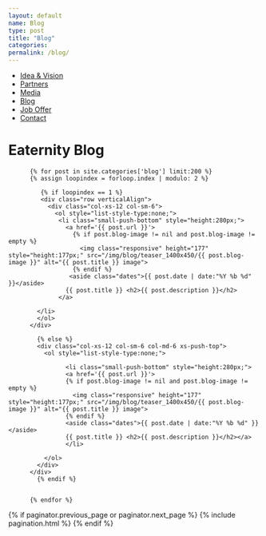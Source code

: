 ```yaml
---
layout: default
name: Blog
type: post
title: "Blog"
categories:
permalink: /blog/
---
```


<style>
#main-nav-5 {
  border-bottom: 2px solid #46cc00;
}
</style>

<div class="container hidden-xs">
  <div class="row">
    <div class="col-xs-12 text-center">
      <ul class="subNavigation">
        <a href="/about"><li>Idea &amp; Vision</li></a>
        <a href="/about/partners"><li>Partners</li></a>
        <a href="/about/media"><li>Media</li></a>
        <a href="/blog"><li class="current">Blog</li></a>
        <a href="/about/#job-offer"><li><i class="fa fa-angle-right fa-lg"></i> Job Offer <i class="fa fa-angle-left fa-lg"></i></li></a>
        <a href="/contact"><li>Contact</li></a>
      </ul>
    </div>
  </div>
</div>

<div class="container big-push-bottom">
  <div class="row push-top small-push-bottom">
    <div class="col-xs-12 text-center push-bottom">
      <h1>Eaternity Blog</h1>
    </div>
  </div>

          {% for post in site.categories['blog'] limit:200 %}
          {% assign loopindex = forloop.index | modulo: 2 %}

             {% if loopindex == 1 %}
             <div class="row verticalAlign">
               <div class="col-xs-12 col-sm-6">
                 <ol style="list-style-type:none;">
                  <li class="small-push-bottom" style="height:280px;">
                    <a href='{{ post.url }}'>
                      {% if post.blog-image != nil and post.blog-image != empty %}
                        <img class="responsive" height="177" style="height:177px;" src="/img/blog/teaser_1400x450/{{ post.blog-image }}" alt="{{ post.title }} image">
                      {% endif %}
                     <aside class="dates">{{ post.date | date:"%Y %b %d" }}</aside>
                    {{ post.title }} <h2>{{ post.description }}</h2>
                  </a>

            </li>
            </ol>
          </div>

            {% else %}
            <div class="col-xs-12 col-sm-6 col-md-6 xs-push-top">
              <ol style="list-style-type:none;">

                    <li class="small-push-bottom" style="height:280px;">
                    <a href='{{ post.url }}'>
                    {% if post.blog-image != nil and post.blog-image != empty %}
                      <img class="responsive" height="177" style="height:177px;" src="/img/blog/teaser_1400x450/{{ post.blog-image }}" alt="{{ post.title }} image">
                    {% endif %}
                    <aside class="dates">{{ post.date | date:"%Y %b %d" }}</aside>
                    {{ post.title }} <h2>{{ post.description }}</h2></a>
                    </li>

              </ol>
            </div>
          </div>
            {% endif %}


          {% endfor %}

</div>

<div>
  {% if paginator.previous_page or paginator.next_page %}
      {% include pagination.html %}
  {% endif %}
</div>
